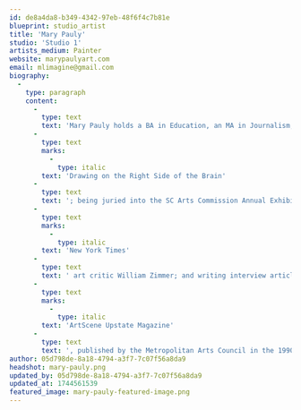 ```yaml
---
id: de8a4da8-b349-4342-97eb-48f6f4c7b81e
blueprint: studio_artist
title: 'Mary Pauly'
studio: 'Studio 1'
artists_medium: Painter
website: marypaulyart.com
email: mlimagine@gmail.com
biography:
  -
    type: paragraph
    content:
      -
        type: text
        text: 'Mary Pauly holds a BA in Education, an MA in Journalism, and an Associate of Arts in Oil Painting from the Greenville County Museum School of Art, where she completed a painting thesis in 1988. A lifelong painter, her experiences include freelance commercial art, teaching, travel, and seven years painting in Japan. Notable highlights include studying with Dr. Betty Edwards, author of '
      -
        type: text
        marks:
          -
            type: italic
        text: 'Drawing on the Right Side of the Brain'
      -
        type: text
        text: '; being juried into the SC Arts Commission Annual Exhibition by '
      -
        type: text
        marks:
          -
            type: italic
        text: 'New York Times'
      -
        type: text
        text: ' art critic William Zimmer; and writing interview articles for '
      -
        type: text
        marks:
          -
            type: italic
        text: 'ArtScene Upstate Magazine'
      -
        type: text
        text: ', published by the Metropolitan Arts Council in the 1990s.'
author: 05d798de-8a18-4794-a3f7-7c07f56a8da9
headshot: mary-pauly.png
updated_by: 05d798de-8a18-4794-a3f7-7c07f56a8da9
updated_at: 1744561539
featured_image: mary-pauly-featured-image.png
---
```

